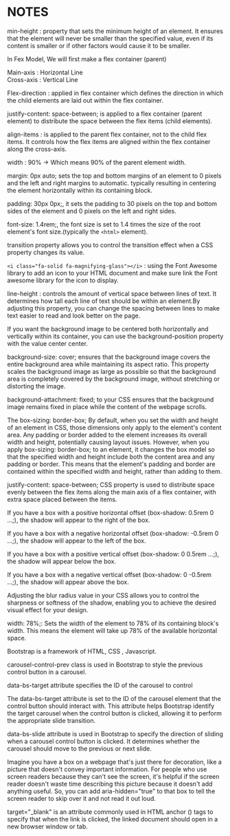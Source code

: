 # NOTES

min-height : property that sets the minimum height of an element. It ensures that the element will never be smaller than the specified value, even if its content is smaller or if other factors would cause it to be smaller.

In Fex Model, We will first make a flex container (parent)

Main-axis : Horizontal Line
</br>
Cross-axis : Vertical Line

Flex-direction : applied in flex container which defines the direction in which the child elements are laid out within the flex container.

justify-content: space-between; is applied to a flex container (parent element) to distribute the space between the flex items (child elements).

align-items : is applied to the parent flex container, not to the child flex items. It controls how the flex items are aligned within the flex container along the cross-axis.

width : 90% -> Which means 90% of the parent element width.

margin: 0px auto; sets the top and bottom margins of an element to 0 pixels and the left and right margins to automatic. typically resulting in centering the element horizontally within its containing block.

padding: 30px 0px;, it sets the padding to 30 pixels on the top and bottom sides of the element and 0 pixels on the left and right sides.

font-size: 1.4rem;, the font size is set to 1.4 times the size of the root element's font size.(typically the `<html>` element).

transition property allows you to control the transition effect when a CSS property changes its value.

`<i class="fa-solid fa-magnifying-glass"></i>` : using the Font Awesome library to add an icon to your HTML document and make sure link the Font awesome library for the icon to display.

line-height : controls the amount of vertical space between lines of text. It determines how tall each line of text should be within an element.By adjusting this property, you can change the spacing between lines to make text easier to read and look better on the page.

If you want the background image to be centered both horizontally and vertically within its container, you can use the background-position property with the value center center.

background-size: cover; ensures that the background image covers the entire background area while maintaining its aspect ratio. This property scales the background image as large as possible so that the background area is completely covered by the background image, without stretching or distorting the image.

background-attachment: fixed; to your CSS ensures that the background image remains fixed in place while the content of the webpage scrolls.

The box-sizing: border-box; By default, when you set the width and height of an element in CSS, those dimensions only apply to the element's content area. Any padding or border added to the element increases its overall width and height, potentially causing layout issues. However, when you apply box-sizing: border-box; to an element, it changes the box model so that the specified width and height include both the content area and any padding or border. This means that the element's padding and border are contained within the specified width and height, rather than adding to them.

justify-content: space-between; CSS property is used to distribute space evenly between the flex items along the main axis of a flex container, with extra space placed between the items.

If you have a box with a positive horizontal offset (box-shadow: 0.5rem 0 ...;), the shadow will appear to the right of the box.

If you have a box with a negative horizontal offset (box-shadow: -0.5rem 0 ...;), the shadow will appear to the left of the box.

If you have a box with a positive vertical offset (box-shadow: 0 0.5rem ...;), the shadow will appear below the box.

If you have a box with a negative vertical offset (box-shadow: 0 -0.5rem ...;), the shadow will appear above the box.

Adjusting the blur radius value in your CSS allows you to control the sharpness or softness of the shadow, enabling you to achieve the desired visual effect for your design.

width: 78%;: Sets the width of the element to 78% of its containing block's width. This means the element will take up 78% of the available horizontal space.

Bootstrap is a framework of HTML, CSS , Javascript.

carousel-control-prev class is used in Bootstrap to style the previous control button in a carousel.

data-bs-target attribute specifies the ID of the carousel to control

The data-bs-target attribute is set to the ID of the carousel element that the control button should interact with. This attribute helps Bootstrap identify the target carousel when the control button is clicked, allowing it to perform the appropriate slide transition.

data-bs-slide attribute is used in Bootstrap to specify the direction of sliding when a carousel control button is clicked. It determines whether the carousel should move to the previous or next slide.

Imagine you have a box on a webpage that's just there for decoration, like a picture that doesn't convey important information. For people who use screen readers because they can't see the screen, it's helpful if the screen reader doesn't waste time describing this picture because it doesn't add anything useful. So, you can add aria-hidden="true" to that box to tell the screen reader to skip over it and not read it out loud.

target="_blank" is an attribute commonly used in HTML anchor (<a>) tags to specify that when the link is clicked, the linked document should open in a new browser window or tab.
